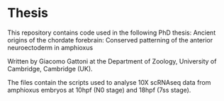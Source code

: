 # Thesis

This repository contains code used in the following PhD thesis:
Ancient origins of the chordate forebrain: Conserved patterning of the anterior neuroectoderm in amphioxus

Written by Giacomo Gattoni at the Department of Zoology, University of Cambridge, Cambridge (UK).

The files contain the scripts used to analyse 10X scRNAseq data from amphioxus embryos at 10hpf (N0 stage) and 18hpf (7ss stage).
